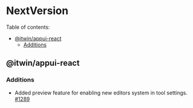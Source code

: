 # NextVersion <!-- omit from toc -->

Table of contents:

- [@itwin/appui-react](#itwinappui-react)
  - [Additions](#additions)

## @itwin/appui-react

### Additions

- Added preview feature for enabling new editors system in tool settings. [#1289](https://github.com/iTwin/appui/pull/1289)
